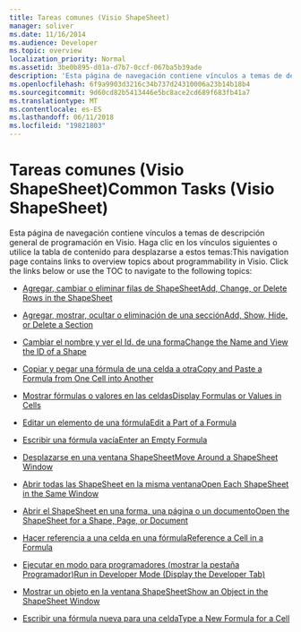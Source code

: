 ```yaml
---
title: Tareas comunes (Visio ShapeSheet)
manager: soliver
ms.date: 11/16/2014
ms.audience: Developer
ms.topic: overview
localization_priority: Normal
ms.assetid: 3be0b895-d01a-d7b7-0ccf-067ba5b39ade
description: 'Esta página de navegación contiene vínculos a temas de descripción general de programación en Visio. Haga clic en los vínculos siguientes o utilice la tabla de contenido para desplazarse a estos temas:'
ms.openlocfilehash: 6f9a9903d3216c34b737d24310006a23b14b18b4
ms.sourcegitcommit: 9d60cd82b5413446e5bc8ace2cd689f683fb41a7
ms.translationtype: MT
ms.contentlocale: es-ES
ms.lasthandoff: 06/11/2018
ms.locfileid: "19821803"
---
```

# <a name="common-tasks-visio-shapesheet"></a><span data-ttu-id="8c387-104">Tareas comunes (Visio ShapeSheet)</span><span class="sxs-lookup"><span data-stu-id="8c387-104">Common Tasks (Visio ShapeSheet)</span></span>

<span data-ttu-id="8c387-p102">Esta página de navegación contiene vínculos a temas de descripción general de programación en Visio. Haga clic en los vínculos siguientes o utilice la tabla de contenido para desplazarse a estos temas:</span><span class="sxs-lookup"><span data-stu-id="8c387-p102">This navigation page contains links to overview topics about programmability in Visio. Click the links below or use the TOC to navigate to the following topics:</span></span>
  
- [<span data-ttu-id="8c387-107">Agregar, cambiar o eliminar filas de ShapeSheet</span><span class="sxs-lookup"><span data-stu-id="8c387-107">Add, Change, or Delete Rows in the ShapeSheet</span></span>](add-change-or-delete-rows-in-the-shapesheet.md)
    
- [<span data-ttu-id="8c387-108">Agregar, mostrar, ocultar o eliminación de una sección</span><span class="sxs-lookup"><span data-stu-id="8c387-108">Add, Show, Hide, or Delete a Section</span></span>](add-show-hide-or-delete-a-section.md)
    
- [<span data-ttu-id="8c387-109">Cambiar el nombre y ver el Id. de una forma</span><span class="sxs-lookup"><span data-stu-id="8c387-109">Change the Name and View the ID of a Shape</span></span>](change-the-name-and-view-the-id-of-a-shape.md)
    
- [<span data-ttu-id="8c387-110">Copiar y pegar una fórmula de una celda a otra</span><span class="sxs-lookup"><span data-stu-id="8c387-110">Copy and Paste a Formula from One Cell into Another</span></span>](copy-and-paste-a-formula-from-one-cell-into-another.md)
    
- [<span data-ttu-id="8c387-111">Mostrar fórmulas o valores en las celdas</span><span class="sxs-lookup"><span data-stu-id="8c387-111">Display Formulas or Values in Cells</span></span>](display-formulas-or-values-in-cells.md)
    
- [<span data-ttu-id="8c387-112">Editar un elemento de una fórmula</span><span class="sxs-lookup"><span data-stu-id="8c387-112">Edit a Part of a Formula</span></span>](edit-a-part-of-a-formula.md)
    
- [<span data-ttu-id="8c387-113">Escribir una fórmula vacía</span><span class="sxs-lookup"><span data-stu-id="8c387-113">Enter an Empty Formula</span></span>](enter-an-empty-formula.md)
    
- [<span data-ttu-id="8c387-114">Desplazarse en una ventana ShapeSheet</span><span class="sxs-lookup"><span data-stu-id="8c387-114">Move Around a ShapeSheet Window</span></span>](move-around-a-shapesheet-window.md)
    
- [<span data-ttu-id="8c387-115">Abrir todas las ShapeSheet en la misma ventana</span><span class="sxs-lookup"><span data-stu-id="8c387-115">Open Each ShapeSheet in the Same Window</span></span>](open-each-shapesheet-in-the-same-window.md)
    
- [<span data-ttu-id="8c387-116">Abrir el ShapeSheet en una forma, una página o un documento</span><span class="sxs-lookup"><span data-stu-id="8c387-116">Open the ShapeSheet for a Shape, Page, or Document</span></span>](open-the-shapesheet-for-a-shape-page-or-document.md)
    
- [<span data-ttu-id="8c387-117">Hacer referencia a una celda en una fórmula</span><span class="sxs-lookup"><span data-stu-id="8c387-117">Reference a Cell in a Formula</span></span>](reference-a-cell-in-a-formula.md)
    
- [<span data-ttu-id="8c387-118">Ejecutar en modo para programadores (mostrar la pestaña Programador)</span><span class="sxs-lookup"><span data-stu-id="8c387-118">Run in Developer Mode (Display the Developer Tab)</span></span>](run-in-developer-mode-display-the-developer-tab.md)
    
- [<span data-ttu-id="8c387-119">Mostrar un objeto en la ventana ShapeSheet</span><span class="sxs-lookup"><span data-stu-id="8c387-119">Show an Object in the ShapeSheet Window</span></span>](show-an-object-in-the-shapesheet-window.md)
    
- [<span data-ttu-id="8c387-120">Escribir una fórmula nueva para una celda</span><span class="sxs-lookup"><span data-stu-id="8c387-120">Type a New Formula for a Cell</span></span>](type-a-new-formula-for-a-cell.md)
    

